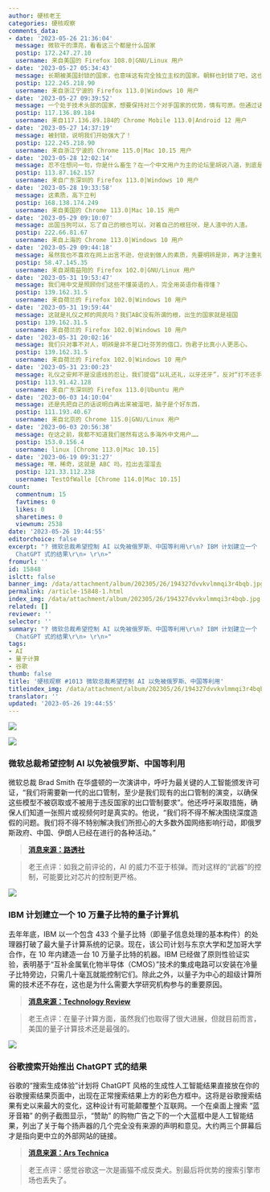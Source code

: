 ```yaml
---
author: 硬核老王
categories: 硬核观察
comments_data:
- date: '2023-05-26 21:36:04'
  message: 微软干的漂亮，看看这三个都是什么国家
  postip: 172.247.27.10
  username: 来自美国的 Firefox 108.0|GNU/Linux 用户
- date: '2023-05-27 05:34:43'
  message: 长期被美国封锁的国家，也意味这有完全独立主权的国家。朝鲜也封锁了吧，这也是独立主权国家。
  postip: 122.245.218.90
  username: 来自浙江宁波的 Firefox 113.0|Windows 10 用户
- date: '2023-05-27 09:39:52'
  message: 一个处于技术头部的国家，想要保持对三个对手国家的优势，情有可原。但通过话里预设的自身道德优势，呼之欲出的显然依旧是美国例外论。
  postip: 117.136.89.184
  username: 来自117.136.89.184的 Chrome Mobile 113.0|Android 12 用户
- date: '2023-05-27 14:37:19'
  message: 被封锁，说明我们开始强大了！
  postip: 122.245.218.90
  username: 来自浙江宁波的 Chrome 115.0|Mac 10.15 用户
- date: '2023-05-28 12:02:14'
  message: 忍不住想问一句，你是什么畜生？在一个中文用户为主的论坛里胡说八道，到底是脑子有病，还是压根就没脑子？在你的漂亮国好好待着，没事儿别来炫耀你令人担忧的智商。最后，替你美爹说话，就好好学学英文，孝顺要孝顺的彻底一些！既然你选择了当美国人的狗子，就不要用我们的中国人的语言！
  postip: 113.87.162.157
  username: 来自广东深圳的 Firefox 113.0|Windows 10 用户
- date: '2023-05-28 19:33:58'
  message: 这素质，高下立判
  postip: 168.138.174.249
  username: 来自美国的 Chrome 113.0|Mac 10.15 用户
- date: '2023-05-29 09:10:07'
  message: 出国当狗可以，忘了自己的根也可以，对着自己的根狂吠，是人渣中的人渣。
  postip: 222.66.81.67
  username: 来自上海的 Chrome 113.0|Windows 10 用户
- date: '2023-05-29 09:44:18'
  message: 虽然我也不喜欢在网上出言不逊，但说到做人的素质，先要明辨是非，再才注重礼言遣词。能认清大是非的乡巴佬，比起彬彬有礼的奸猾高知，更值得我们中国人尊重。
  postip: 58.47.145.35
  username: 来自湖南益阳的 Firefox 102.0|GNU/Linux 用户
- date: '2023-05-31 19:53:47'
  message: 我们用中文是照顾你们这些不懂英语的人，完全用英语你看得懂？
  postip: 139.162.31.5
  username: 来自荷兰的 Firefox 102.0|Windows 10 用户
- date: '2023-05-31 19:59:44'
  message: 这就是礼仪之邦的网民吗？我们ABC没有所谓的根，出生的国家就是祖国
  postip: 139.162.31.5
  username: 来自荷兰的 Firefox 102.0|Windows 10 用户
- date: '2023-05-31 20:02:16'
  message: 我们只对事不对人，明辨是非不是口吐芬芳的借口，伪君子比真小人更恶心。
  postip: 139.162.31.5
  username: 来自荷兰的 Firefox 102.0|Windows 10 用户
- date: '2023-05-31 23:00:23'
  message: 礼仪之安邦不是没底线的忍让，我们提倡“以礼还礼，以牙还牙”，反对“打不还手，骂不还口”。对待那些污蔑中国的脑残分子，必须坚决讨伐，再指望我们忍辱负重、默不作声，绝对痴心妄想！
  postip: 113.91.42.128
  username: 来自广东深圳的 Firefox 113.0|Ubuntu 用户
- date: '2023-06-03 14:10:04'
  message: 还是先把自己的话说明白再出来被溜吧，脑子是个好东西，
  postip: 111.193.40.67
  username: 来自北京的 Chrome 115.0|GNU/Linux 用户
- date: '2023-06-03 20:56:38'
  message: 在这之前，我都不知道我们居然有这么多海外中文用户……
  postip: 153.0.156.4
  username: linux [Chrome 113.0|Mac 10.15]
- date: '2023-06-19 09:31:27'
  message: 嘿，稀奇，这就是 ABC 吗，拉出去溜溜去
  postip: 121.33.112.238
  username: TestOfWalle [Chrome 114.0|Mac 10.15]
count:
  commentnum: 15
  favtimes: 0
  likes: 0
  sharetimes: 0
  viewnum: 2538
date: '2023-05-26 19:44:55'
editorchoice: false
excerpt: "? 微软总裁希望控制 AI 以免被俄罗斯、中国等利用\r\n? IBM 计划建立一个 10 万量子比特的量子计算机\r\n? 谷歌搜索开始推出
  ChatGPT 式的结果\r\n» \r\n»"
fromurl: ''
id: 15848
islctt: false
banner_img: /data/attachment/album/202305/26/194327dvvkvlmmqi3r4bqb.jpg
permalink: /article-15848-1.html
index_img: /data/attachment/album/202305/26/194327dvvkvlmmqi3r4bqb.jpg
related: []
reviewer: ''
selector: ''
summary: "? 微软总裁希望控制 AI 以免被俄罗斯、中国等利用\r\n? IBM 计划建立一个 10 万量子比特的量子计算机\r\n? 谷歌搜索开始推出
  ChatGPT 式的结果\r\n» \r\n»"
tags:
- AI
- 量子计算
- 谷歌
thumb: false
title: '硬核观察 #1013 微软总裁希望控制 AI 以免被俄罗斯、中国等利用'
titleindex_img: /data/attachment/album/202305/26/194327dvvkvlmmqi3r4bqb.jpg
translator: ''
updated: '2023-05-26 19:44:55'
---
```


![](/data/attachment/album/202305/26/194327dvvkvlmmqi3r4bqb.jpg)


![](/data/attachment/album/202305/26/194343jssx8ukkusgm5m07.jpg)


### 微软总裁希望控制 AI 以免被俄罗斯、中国等利用


微软总裁 Brad Smith 在华盛顿的一次演讲中，呼吁为最关键的人工智能颁发许可证，“我们将需要新一代的出口管制，至少是我们现有的出口管制的演变，以确保这些模型不被窃取或不被用于违反国家的出口管制要求”。他还呼吁采取措施，确保人们知道一张照片或视频何时是真实的。他说，“我们将不得不解决围绕深度造假的问题。我们将不得不特别解决我们所担心的大多数外国网络影响行动，即俄罗斯政府、中国、伊朗人已经在进行的各种活动。”



> 
> **[消息来源：路透社](https://www.reuters.com/technology/microsoft-chief-calls-humans-rule-ai-safeguard-critical-infrastructure-2023-05-25/)**
> 
> 
> 



> 
> 老王点评：如我之前评论的，AI 的威力不亚于核弹。而对这样的“武器”的控制，可能要比对芯片的控制更严格。
> 
> 
> 


![](/data/attachment/album/202305/26/194404s0lggr0zol0q6i8l.jpg)


### IBM 计划建立一个 10 万量子比特的量子计算机


去年年底，IBM 以一个包含 433 个量子比特（即量子信息处理的基本构件）的处理器打破了最大量子计算系统的记录。现在，该公司计划与东京大学和芝加哥大学合作，在 10 年内建造一台 10 万量子比特的机器。IBM 已经做了原则性验证实验，表明基于“互补金属氧化物半导体（CMOS）”技术的集成电路可以安装在冷量子比特旁边，只需几十毫瓦就能控制它们。除此之外，以量子为中心的超级计算所需的技术还不存在，这也是为什么需要大学研究机构参与的重要原因。



> 
> **[消息来源：Technology Review](https://www.technologyreview.com/2023/05/25/1073606/ibm-wants-to-build-a-100000-qubit-quantum-computer/)**
> 
> 
> 



> 
> 老王点评：在量子计算方面，虽然我们也取得了很大进展，但就目前而言，美国的量子计算技术还是最强的。
> 
> 
> 


![](/data/attachment/album/202305/26/194437doqhtgyejtjthhhx.jpg)


### 谷歌搜索开始推出 ChatGPT 式的结果


谷歌的“搜索生成体验”计划将 ChatGPT 风格的生成性人工智能结果直接放在你的谷歌搜索结果页面中，出现在正常搜索结果上方的彩色方框中。这将是谷歌搜索结果有史以来最大的变化，这种设计有可能颠覆整个互联网。一个在桌面上搜索 “蓝牙音箱” 的例子截图显示，“赞助” 的购物广告之下的一个大蓝框中是人工智能结果，列出了关于每个扬声器的几个完全没有来源的声明和意见。大约两三个屏幕后才是指向更中立的外部网站的链接。



> 
> **[消息来源：Ars Technica](https://arstechnica.com/gadgets/2023/05/google-search-starts-rolling-out-chat-gpt-style-generative-ai-results/)**
> 
> 
> 



> 
> 老王点评：感觉谷歌这一次是画猫不成反类犬。别最后将优势的搜索引擎市场也丢失了。
> 
> 
>